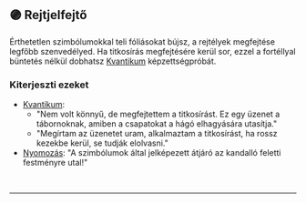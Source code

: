 ## 🟣 Rejtjelfejtő

Érthetetlen szimbólumokkal teli fóliásokat bújsz, a rejtélyek megfejtése legfőbb szenvedélyed. Ha titkosírás megfejtésére kerül sor, ezzel a fortéllyal büntetés nélkül dobhatsz [Kvantikum](../kepzettsegek.szekunder/kvantikum.md) képzettségpróbát.

### Kiterjeszti ezeket

- [Kvantikum](../kepzettsegek.szekunder/kvantikum.md):
  - "Nem volt könnyű, de megfejtettem a titkosírást. Ez egy üzenet a tábornoknak, amiben a csapatokat a hágó elhagyására utasítja."
  - "Megírtam az üzenetet uram, alkalmaztam a titkosírást, ha rossz kezekbe kerül, se tudják elolvasni."
- [Nyomozás](../kepzettsegek.primer.altalanos/nyomozas.md): "A szimbólumok által jelképezett átjáró az kandalló feletti festményre utal!"

<br />

---
